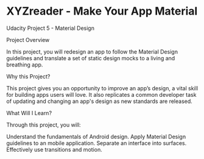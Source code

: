 # XYZreader - Make Your App Material
Udacity Project 5 - Material Design

Project Overview

In this project, you will redesign an app to follow the Material Design guidelines and translate a set of static design mocks to a living and breathing app.

Why this Project?

This project gives you an opportunity to improve an app’s design, a vital skill for building apps users will love. It also replicates a common developer task of updating and changing an app's design as new standards are released.

What Will I Learn?

Through this project, you will:

Understand the fundamentals of Android design.
Apply Material Design guidelines to an mobile application.
Separate an interface into surfaces.
Effectively use transitions and motion.
